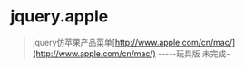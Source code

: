 # jquery.apple

>jquery仿苹果产品菜单[http://www.apple.com/cn/mac/](http://www.apple.com/cn/mac/)  -----玩具版
>未完成~